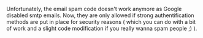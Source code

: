Unfortunately, the email spam code doesn't work anymore as Google disabled smtp emails. Now, they are only allowed if strong authentification methods are put in place for security reasons ( which you can do with a bit of work and a slight code modification if you really wanna spam people ;) ). 

